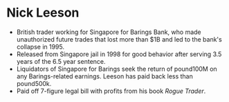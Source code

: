 Nick Leeson
===========

* British trader working for Singapore for Barings Bank, who made unauthorized future trades that lost more than $1B and led to the bank's collapse in 1995.
* Released from Singapore jail in 1998 for good behavior after serving 3.5 years of the 6.5 year sentence.
* Liquidators of Singapore for Barings seek the return of pound100M on any Barings-related earnings. Leeson has paid back less than pound500k.
* Paid off 7-figure legal bill with profits from his book _Rogue Trader_.

